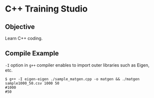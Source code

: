 # C++ Training Studio

## Objective 

Learn C++ coding.

## Compile Example

`-I` option in `g++` compiler enables to import outer libraries such as Eigen, etc.

```shell-session
$ g++ -I eigen-eigen ./sample_matgen.cpp -o matgen && ./matgen sample1000_50.csv 1000 50
#1000
#50
```

